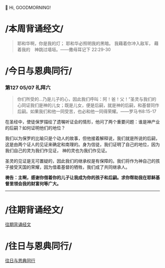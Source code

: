 👋 Hi, GOODMORNING!

# /本周背诵经文/

>耶和华啊，你是我的灯； 耶和华必照明我的黑暗。 我藉着你冲入敌军， 藉着我的　神跳过墙垣。——撒母耳记下‬ ‭22:29-30‬

# /今日与恩典同行/

### 第127 05/07 礼拜六

>你们所受的...乃是儿子的心，因此我们呼叫：阿！爸！父！”圣灵与我们的心同证我们是神的儿女；既是儿女，便是后嗣，就是神的后嗣，和基督同作后嗣。如果我们和他一同受苦，也必和他一同得荣耀。——罗马书8:15-17

在圣经中，使徒保罗描绘了遗嘱听证会的情形，他问了两个重要问题：谁是神产业的后嗣？如何证明他们的地位？

我们以为保罗的比喻只是个动人的故事，但他接着解释说，我们就是所说的后嗣，这是由两个证人的见证来确定和南理的。身为信徒，我们证明了自己的地位，因为我们自己的灵为我们作见证，
神的灵也为我们作见证。

圣灵的见证是无可置疑的，因此我们的继承权是有保障的。我们将作为神自己的孩子接受天国的荣耀，因为借着基督的牺牲，我们成了共同继承人。

**祷告：主啊，感谢你借着你的儿子让我成为你的孩子和后嗣。求你帮助我在耶稣基督里领会我的财富何等广大。**
_ _ _

# /往期背诵经文/

[往期背诵经文](https://github.com/GOODNEWSNOW/GOODNEWSNOW/blob/main/past%20scripture.md)

# /往日与恩典同行/

[往日与恩典同行](https://github.com/GOODNEWSNOW/GOODNEWSNOW/blob/main/past%20food.md)
